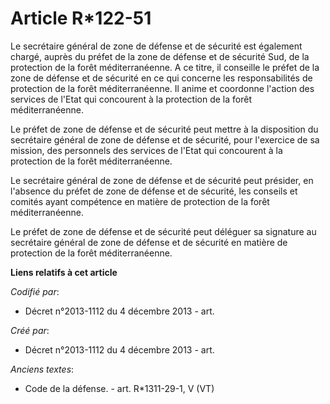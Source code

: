 # Article R*122-51

Le secrétaire général de zone de défense et de sécurité est également chargé, auprès du préfet de la zone de défense et de
sécurité Sud, de la protection de la forêt méditerranéenne. A ce titre, il conseille le préfet de la zone de défense et de
sécurité en ce qui concerne les responsabilités de protection de la forêt méditerranéenne. Il anime et coordonne l'action des
services de l'Etat qui concourent à la protection de la forêt méditerranéenne. 

Le préfet de zone de défense et de sécurité peut mettre à la disposition du secrétaire général de zone de défense et de
sécurité, pour l'exercice de sa mission, des personnels des services de l'Etat qui concourent à la protection de la forêt
méditerranéenne. 

Le secrétaire général de zone de défense et de sécurité peut présider, en l'absence du préfet de zone de défense et de
sécurité, les conseils et comités ayant compétence en matière de protection de la forêt méditerranéenne. 

Le préfet de zone de défense et de sécurité peut déléguer sa signature au secrétaire général de zone de défense et de
sécurité en matière de protection de la forêt méditerranéenne.

**Liens relatifs à cet article**

_Codifié par_:

  - Décret n°2013-1112 du 4 décembre 2013 - art.

_Créé par_:

  - Décret n°2013-1112 du 4 décembre 2013 - art.

_Anciens textes_:

  - Code de la défense. - art. R*1311-29-1, V (VT)
